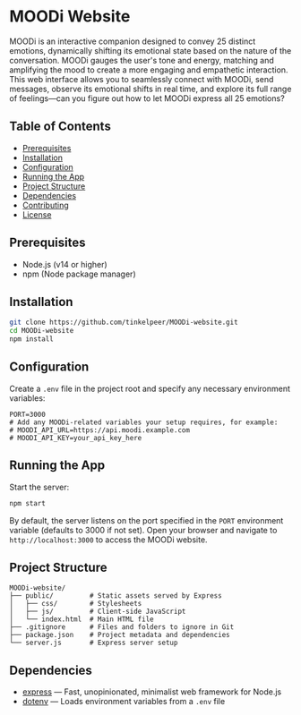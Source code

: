 # MOODi Website

MOODi is an interactive companion designed to convey 25 distinct emotions, dynamically shifting its emotional state based on the nature of the conversation. MOODi gauges the user's tone and energy, matching and amplifying the mood to create a more engaging and empathetic interaction. This web interface allows you to seamlessly connect with MOODi, send messages, observe its emotional shifts in real time, and explore its full range of feelings—can you figure out how to let MOODi express all 25 emotions?

## Table of Contents

* [Prerequisites](#prerequisites)
* [Installation](#installation)
* [Configuration](#configuration)
* [Running the App](#running-the-app)
* [Project Structure](#project-structure)
* [Dependencies](#dependencies)
* [Contributing](#contributing)
* [License](#license)

## Prerequisites

* Node.js (v14 or higher)
* npm (Node package manager)

## Installation

```bash
git clone https://github.com/tinkelpeer/MOODi-website.git
cd MOODi-website
npm install
```

## Configuration

Create a `.env` file in the project root and specify any necessary environment variables:

```env
PORT=3000
# Add any MOODi-related variables your setup requires, for example:
# MOODI_API_URL=https://api.moodi.example.com
# MOODI_API_KEY=your_api_key_here
```

## Running the App

Start the server:

```bash
npm start
```

By default, the server listens on the port specified in the `PORT` environment variable (defaults to 3000 if not set). Open your browser and navigate to `http://localhost:3000` to access the MOODi website.

## Project Structure

```
MOODi-website/
├── public/         # Static assets served by Express
│   ├── css/        # Stylesheets
│   ├── js/         # Client-side JavaScript
│   └── index.html  # Main HTML file
├── .gitignore      # Files and folders to ignore in Git
├── package.json    # Project metadata and dependencies
└── server.js       # Express server setup
```

## Dependencies

* [express](https://www.npmjs.com/package/express) — Fast, unopinionated, minimalist web framework for Node.js
* [dotenv](https://www.npmjs.com/package/dotenv) — Loads environment variables from a `.env` file
